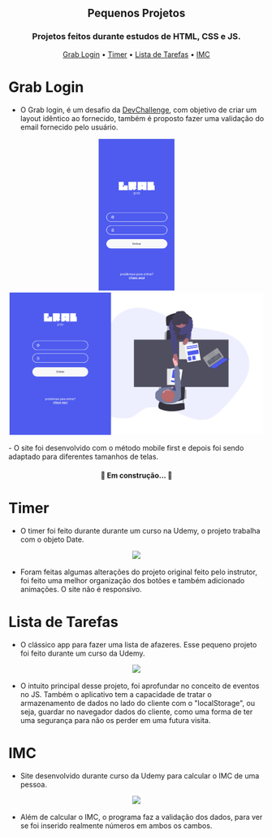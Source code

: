 <h2 align="center">Pequenos Projetos</h2>
<h3 align="center">Projetos feitos durante estudos de HTML, CSS e JS.</h3>
<p align="center">
 <a href="#grab-login">Grab Login</a> •
 <a href="#timer">Timer</a> • 
 <a href="#lista-de-tarefas">Lista de Tarefas</a> • 
 <a href="#imc">IMC</a>
</p>

# Grab Login
- O Grab login, é um desafio da <a href="https://www.devchallenge.com.br/challenges?type=frontend">DevChallenge</a>, com objetivo de criar um layout idêntico ao fornecido, também é proposto fazer uma validação do email fornecido pelo usuário.
<p align="center">
<img src="./img-read/grab/mobile.png" width="150" height="300">
<img src="./img-read/grab/desktop.png" width="500">
</p>
- O site foi desenvolvido com o método mobile first e depois foi sendo adaptado para diferentes tamanhos de telas.

<h4 align="center"> 
	🚧 Em construção...  🚧
</h4>

# Timer
- O timer foi feito durante durante um curso na Udemy, o projeto trabalha com o objeto Date.
<p align="center">
<img src="https://user-images.githubusercontent.com/67557512/140235704-ead25ed8-940d-4ece-9862-62b4ae12400e.gif">
</p>

- Foram feitas algumas alterações do projeto original feito pelo instrutor, foi feito uma melhor organização dos botões e também adicionado animações. O site não é responsivo.

# Lista de Tarefas
- O clássico app para fazer uma lista de afazeres. Esse pequeno projeto foi feito durante um curso da Udemy.

<p align="center">
<img src="https://user-images.githubusercontent.com/67557512/140238922-8b14434b-25b0-4563-81b2-e82217479fd9.gif">
</p>

- O intuito principal desse projeto, foi aprofundar no conceito de eventos no JS. Também o aplicativo tem a capacidade de tratar o armazenamento de dados no lado do cliente com o "localStorage", ou seja, guardar no navegador dados do cliente, como uma forma de ter uma segurança para não os perder em uma futura visita.

# IMC
- Site desenvolvido durante curso da Udemy para calcular o IMC de uma pessoa.

<p align="center">
<img src="https://user-images.githubusercontent.com/67557512/140256070-b91d05d5-bf29-4fe1-b65c-97487f3a886b.gif">
</p>

- Além de calcular o IMC, o programa faz a validação dos dados, para ver se foi inserido realmente números em ambos os cambos.

